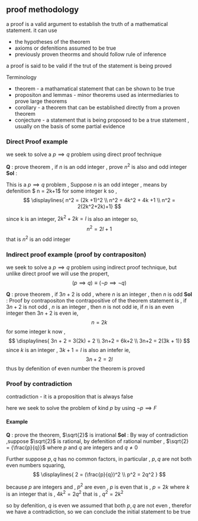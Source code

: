 ## proof methodology

a proof is a valid argument to establish the truth of a mathematical statement.
it can use
- the hypotheses of the theorem
- axioms or defenitions assumed to be true
- previously proven theorms
and should follow rule of inference

a proof is said to be valid if the trut of the statement is being proved

Terminology
- theorem - a mathamatical statement that can be shown to be true
- propositon and lemmas - minor theorems used as intermediaries to prove large theorems
- corollary - a theorem that can be established directly from a proven theorem
- conjecture - a statement that is being proposed to be a true statement , usually on the basis of some partial evidence

### Direct Proof example

we seek to solve a $p \implies q$ problem using direct proof technique

**Q** : prove theorem , if $n$ is an odd integer , prove $n^2$ is also and odd integer
**Sol** :

This is a $p \implies q$ problem ,
Suppose $n$ is an odd integer , means by defenition $ n = 2k+1$ for some integer k
so ,
$$
\displaylines{
n^2 = (2k +1)^2 \\ n^2 = 4k^2 + 4k +1 \\ n^2 = 2(2k^2+2k)+1}
$$

since k is an integer, $2k^2+2k =l$ is also an integer
so,
$$
n^2 = 2l+1
$$
that is $n^2$ is an odd integer

### Indirect proof example (proof by contrapositon)


we seek to solve a $p \implies q$ problem using indirect proof technique, but unlike direct proof we will use the propert,
$$
(p \implies q) \equiv (\neg p \implies \neg q)
$$

**Q** : prove theorem , if $3n+2$ is odd , where $n$ is an integer , then $n$ is odd
**Sol** :
Proof by contrapositon
the contrapositive of the theorem statement is , if $3n+2$ is not odd ,
$n$ is an integer , then $n$ is not odd
ie, if $n$ is an even integer then $3n+2$ is even
ie,
$$
n=2k
$$
for some integer k
now ,
$$
\displaylines{
3n + 2 = 3(2k) + 2 \\
3n+2 = 6k+2 \\
3n+2 = 2(3k + 1)}
$$
since $k$ is an integer , $3k+1 =l$ is also an intefer
ie,
$$
3n+2 = 2l
$$
thus by defenition of even number the theorem is proved

### Proof by contradiction

contradiction - it is a proposition that is always false

here we seek to solve the problem of kind $p$ by using $\neg p \implies F$

#### Example
**Q** : prove the theorem, $\sqrt{2}$ is irrational
**Sol** :
By way of contradiction ,suppose $\sqrt{2}$ is rational,
by defenition of rational number , $\sqrt{2} = {\frac{p}{q}}$ where $p$ and $q$ are integers and $q \neq 0$

Further suppose $p,q$ has no common factors,
in particular , $p,q$ are not both even numbers
squaring,
$$
\displaylines{
2 = (\frac{p}{q})^2 \\
p^2 = 2q^2
}
$$

because $p$ are integers and , $p^2$ are even , $p$ is even
that is , $p=2k$ where $k$ is an integer
that is , $4k^2 = 2q^2$
that is , $q^2 = 2k^2$

so by defenition, $q$ is even
we assumed that both $p,q$ are not even , therefor we have a contradiction,
so we can conclude the initial statement to be true
